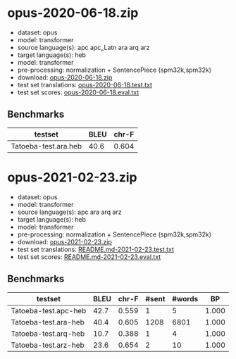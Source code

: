 # opus-2020-06-18.zip

* dataset: opus
* model: transformer
* source language(s): apc apc_Latn ara arq arz
* target language(s): heb
* model: transformer
* pre-processing: normalization + SentencePiece (spm32k,spm32k)
* download: [opus-2020-06-18.zip](https://object.pouta.csc.fi/Tatoeba-MT-models/ara-heb/opus-2020-06-18.zip)
* test set translations: [opus-2020-06-18.test.txt](https://object.pouta.csc.fi/Tatoeba-MT-models/ara-heb/opus-2020-06-18.test.txt)
* test set scores: [opus-2020-06-18.eval.txt](https://object.pouta.csc.fi/Tatoeba-MT-models/ara-heb/opus-2020-06-18.eval.txt)

## Benchmarks

| testset               | BLEU  | chr-F |
|-----------------------|-------|-------|
| Tatoeba-test.ara.heb 	| 40.6 	| 0.604 |



# opus-2021-02-23.zip

* dataset: opus
* model: transformer
* source language(s): apc ara arq arz
* target language(s): heb
* model: transformer
* pre-processing: normalization + SentencePiece (spm32k,spm32k)
* download: [opus-2021-02-23.zip](https://object.pouta.csc.fi/Tatoeba-MT-models/ara-heb/opus-2021-02-23.zip)
* test set translations: [README.md-2021-02-23.test.txt](https://object.pouta.csc.fi/Tatoeba-MT-models/ara-heb/README.md-2021-02-23.test.txt)
* test set scores: [README.md-2021-02-23.eval.txt](https://object.pouta.csc.fi/Tatoeba-MT-models/ara-heb/README.md-2021-02-23.eval.txt)

## Benchmarks

| testset | BLEU  | chr-F | #sent | #words | BP |
|---------|-------|-------|-------|--------|----|
| Tatoeba-test.apc-heb 	| 42.7 	| 0.559 	| 1 	| 5 	| 1.000 |
| Tatoeba-test.ara-heb 	| 40.4 	| 0.605 	| 1208 	| 6801 	| 1.000 |
| Tatoeba-test.arq-heb 	| 10.7 	| 0.388 	| 1 	| 4 	| 1.000 |
| Tatoeba-test.arz-heb 	| 23.6 	| 0.654 	| 2 	| 10 	| 1.000 |

